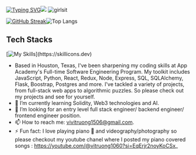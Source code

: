 [![Typing SVG](https://readme-typing-svg.demolab.com?font=Fira+Code&weight=600&pause=1000&color=F78ABE&random=false&width=435&lines=Hey+there%2C+World!+I+am+ViVi+%F0%9F%98%8A%F0%9F%91%8B)](https://git.io/typing-svg)![](https://komarev.com/ghpvc/?username=vivitruong&color=ff69b4)
![girlsit](https://github.com/vivitruong/vivitruong/assets/103717482/aee4771a-086c-4a2c-9db0-546a686c40d8)

[![GitHub Streak](https://streak-stats.demolab.com?user=vivitruong&theme=tokyonight-duo&hide_border=true&date_format=M%20j%5B%2C%20Y%5D&card_width=493)](https://git.io/streak-stats)![Top Langs](https://github-readme-stats.vercel.app/api/top-langs/?username=vivitruong&layout=compact&theme=gotham)



## Tech Stacks
[![My Skills](https://skillicons.dev/icons?i=js,html,css,react,aws,figma,github,linux,nginx,nodejs,express,postman,redux,sqlite,sequelize,)](https://skillicons.dev)
- Based in Houston, Texas, I've been sharpening my coding skills at App Academy's Full-time Software Engineering Program. My toolkit includes JavaScript, Python, React, Redux, Node, Express, SQL, SQLAlchemy, Flask, Boostrap, Postgres and more. I've tackled a variety of projects, from full-stack web apps to algorithmic puzzles. So please check out my projects and see for yourself.
- 🌱 I’m currently learning Solidity, Web3 technologies and AI.
- 👯 I’m looking for an entry level full stack engineer/ backend engineer/ frontend engineer position.
- 📫 How to reach me: vivitruong1506@gmail.com.
- ⚡ Fun fact: I love playing piano 🎹 and videography/photography so please checkout my youtube chanel where I posted my piano covered songs : https://youtube.com/@vitruong1060?si=EqErjr2noyKoCSx_
  


